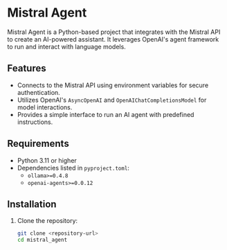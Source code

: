 # Mistral Agent

Mistral Agent is a Python-based project that integrates with the Mistral API to create an AI-powered assistant. It leverages OpenAI's agent framework to run and interact with language models.

## Features

- Connects to the Mistral API using environment variables for secure authentication.
- Utilizes OpenAI's `AsyncOpenAI` and `OpenAIChatCompletionsModel` for model interactions.
- Provides a simple interface to run an AI agent with predefined instructions.

## Requirements

- Python 3.11 or higher
- Dependencies listed in `pyproject.toml`:
  - `ollama>=0.4.8`
  - `openai-agents>=0.0.12`

## Installation

1. Clone the repository:
   ```bash
   git clone <repository-url>
   cd mistral_agent